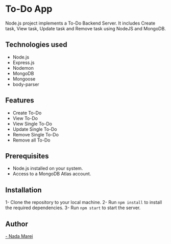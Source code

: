 # To-Do App
Node.js project implements a To-Do Backend Server. It includes Create task, View task, Update task and Remove task using NodeJS and MongoDB.

## Technologies used

- Node.js
- Express.js
- Nodemon
- MongoDB
- Mongoose
- body-parser

## Features
- Create To-Do
- View To-Do
- View Single To-Do
- Update Single To-Do
- Remove Single To-Do
- Remove all To-Do

## Prerequisites
- Node.js installed on your system.
- Access to a MongoDB Atlas account.

## Installation
1- Clone the repository to your local machine.
2- Run `npm install` to install the required dependencies.
3- Run `npm start` to start the server.


## Author
<a href="https://github.com/NadaMarei">- Nada Marei</a> 


